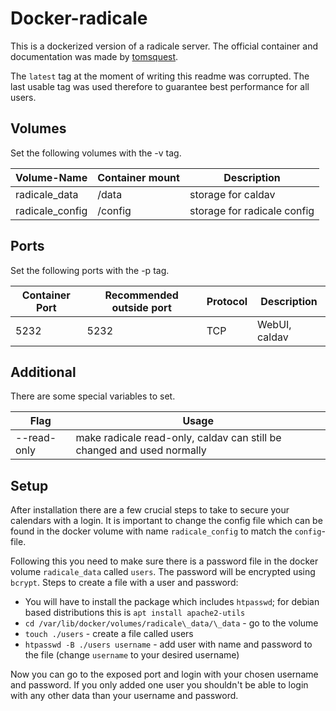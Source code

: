 # Docker-radicale
This is a dockerized version of a radicale server.
The official container and documentation was made by [tomsquest](https://hub.docker.com/r/tomsquest/docker-radicale).

The `latest` tag at the moment of writing this readme was corrupted.
The last usable tag was used therefore to guarantee best performance for all users.

## Volumes
Set the following volumes with the -v tag.

| Volume-Name      | Container mount | Description                 |
| ---------------- | --------------- | --------------------------- |
| radicale\_data    | /data           | storage for caldav          |
| radicale\_config  | /config         | storage for radicale config |

## Ports
Set the following ports with the -p tag.

| Container Port | Recommended outside port | Protocol | Description   |
| -------------- | ------------------------ | -------- | ------------- |
| 5232           | 5232                     | TCP      | WebUI, caldav |

## Additional
There are some special variables to set.

| Flag        | Usage                                                                  |
| ----------- | ---------------------------------------------------------------------- |
| --read-only | make radicale read-only, caldav can still be changed and used normally |

## Setup
After installation there are a few crucial steps to take to secure your calendars with a login.
It is important to change the config file which can be found in the docker volume with name `radicale_config` to match the `config`-file.

Following this you need to make sure there is a password file in the docker volume `radicale_data` called `users`.
The password will be encrypted using `bcrypt`.
Steps to create a file with a user and password:
- You will have to install the package which includes `htpasswd`; for debian based distributions this is `apt install apache2-utils`
- `cd /var/lib/docker/volumes/radicale\_data/\_data` - go to the volume
- `touch ./users` - create a file called users
- `htpasswd -B ./users username` - add user with name and password to the file (change `username` to your desired username)

Now you can go to the exposed port and login with your chosen username and password.
If you only added one user you shouldn't be able to login with any other data than your username and password.
